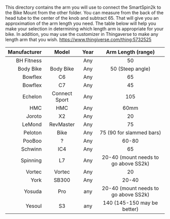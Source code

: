 This directory contains the arm you will use to connect the SmartSpin2k to the Bike Mount from the other folder. You can measure from the back of the head tube to the center of the knob and subtract 65. That will give you an approximation of the arm length you need. The table below will help you make your selection in determining which length arm is appropriate for your bike. In addition, you may use the customizer in Thingaverse to make any length arm that you wish. 
https://www.thingiverse.com/thing:5732525

Manufacturer|Model|Year|Arm Length (range)
----------: |:---:|:---:|:------:
BH Fitness||Any|50
Body Bike|Body Bike|Any|50 (Steep angle)
Bowflex|C6|Any|65
Bowflex|C7|Any|45
Echelon|Connect Sport|Any| 105
HMC|HMC|Any|60mm
Joroto|X2|Any|20
LeMond|RevMaster|Any|75
Peloton|Bike|Any|75 (90 for slammed bars)
PooBoo|?|Any|60-80
Schwinn|IC4|Any|65
Spinning|L7|Any|20-40 (mount needs to go above SS2k)
Vortec|Vortec|Any|20
York|SB300|Any|20-40
Yosuda|Pro|any|20-40 (mount needs to go above SS2k)
Yesoul|S3|any| 140 (145-150 may be better)



